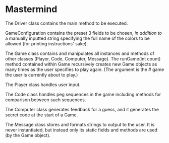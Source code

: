 # Mastermind

The Driver class contains the main method to be executed.

GameConfiguration contains the preset 3 fields to be chosen, *in addition to* a manually inputted string specifying the full name of the colors to be allowed (for printing instructions' sake).

The Game class contains and manipulates all instances and methods of other classes (Player, Code, Computer, Message).
The runGame(int count) method contained within Game recursively creates new Game objects as many times as the user specifies to play again.
(The argument is the # game the user is currently about to play.)

The Player class handles user input.

The Code class handles peg sequences in the game including methods for comparison between such sequences.

The Computer class generates feedback for a guess, and it generates the secret code at the start of a Game.

The Message class stores and formats strings to output to the user. It is never instantiated, but instead only its static fields and methods are used (by the Game object).
